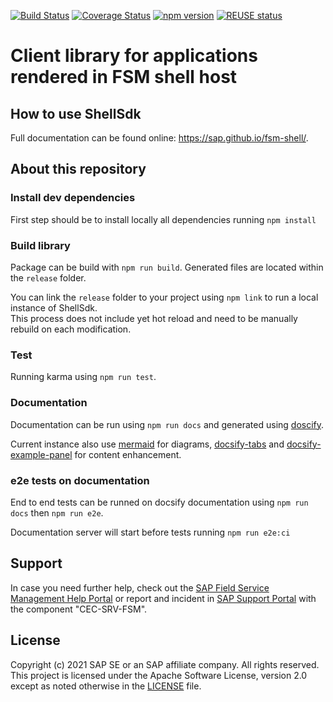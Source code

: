 [![Build Status](https://travis-ci.com/SAP/fsm-shell.svg?branch=master)](https://travis-ci.com/SAP/fsm-shell)
[![Coverage Status](https://coveralls.io/repos/github/SAP/fsm-shell/badge.svg?branch=master)](https://coveralls.io/github/SAP/fsm-shell?branch=master)
[![npm version](https://badge.fury.io/js/fsm-shell.svg)](https://badge.fury.io/js/fsm-shell)
[![REUSE status](https://api.reuse.software/badge/github.com/Sap/fsm-shell)](https://api.reuse.software/info/github.com/Sap/fsm-shell)

# Client library for applications rendered in FSM shell host

## How to use ShellSdk

Full documentation can be found online: https://sap.github.io/fsm-shell/.

## About this repository

### Install dev dependencies

First step should be to install locally all dependencies running `npm install`

### Build library

Package can be build with `npm run build`. Generated files are located within the `release` folder.

You can link the `release` folder to your project using `npm link` to run a local instance of ShellSdk.  
This process does not include yet hot reload and need to be manually rebuild on each modification.

### Test

Running karma using `npm run test`.

### Documentation

Documentation can be run using `npm run docs` and generated using [doscify](https://docsify.js.org/#/).

Current instance also use [mermaid](https://mermaidjs.github.io/#/) for diagrams, [docsify-tabs](https://jhildenbiddle.github.io/docsify-tabs/#/) and [docsify-example-panel](https://github.com/VagnerDomingues/docsify-example-panels) for content enhancement.

### e2e tests on documentation

End to end tests can be runned on docsify documentation using `npm run docs` then `npm run e2e`.

Documentation server will start before tests running `npm run e2e:ci`

## Support

In case you need further help, check out the [SAP Field Service Management Help Portal](https://help.sap.com/viewer/product/SAP_FIELD_SERVICE_MANAGEMENT/Cloud/en-US) or report and incident in [SAP Support Portal](https://support.sap.com) with the component "CEC-SRV-FSM".

## License

Copyright (c) 2021 SAP SE or an SAP affiliate company. All rights reserved. This project is licensed under the Apache Software License, version 2.0 except as noted otherwise in the [LICENSE](./LICENSES/Apache-2.0.txt) file.
